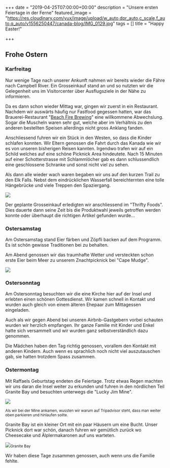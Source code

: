 +++
date = "2019-04-25T07:00:00+00:00"
description = "Unsere ersten Feiertage in der Ferne"
featured_image = "https://res.cloudinary.com/yux/image/upload/w_auto,dpr_auto,c_scale,f_auto,q_auto/v1556250447/canada-blog/IMG_0129.jpg"
tags = []
title = "Happy Easter!"

+++
## Frohe Ostern

### Karfreitag

Nur wenige Tage nach unserer Ankunft nahmen wir bereits wieder die Fähre nach Campbell River. Ein Grosseinkauf stand an und so nutzten wir die Gelegenheit uns im Visitorcenter über Ausflugsziele in der Nähe zu informieren.

Da es dann schon wieder Mittag war, gingen wir zuerst in ein Restaurant. Nachdem wir auswärts häufig nur Fastfood gegessen hatten, war das Brauerei-Restaurant "[Beach Fire Brewing](https://beachfirebrewing.ca)"  eine willkommene Abwechslung. Sogar die Muscheln waren sehr gut, welche aber im Verhältnis zu den anderen bestellten Speisen allerdings nicht gross Anklang fanden.

Anschliessend fuhren wir ein Stück in den Westen, so dass die Kinder schlafen konnten. Wir Eltern genossen die Fahrt durch das Kanada wie wir es von unseren bisherigen Reisen kannten. Irgendwo trafen wir auf ein Schild welches auf eine schöne Picknick Area hindeutete. Nach 15 Minuten auf einer Schotterstrasse mit Schlammlöcher gab es dann schlussendlich eine geschlossene Schranke und sonst nicht viel zu sehen.

Als dann alle wieder wach waren begaben wir uns auf den kurzen Trail zu den Elk Falls. Nebst dem eindrücklichen Wasserfall bereichternten eine tolle Hängebrücke und viele Treppen den Spaziergang.

![](https://res.cloudinary.com/yux/image/upload/w_auto,dpr_auto,c_scale,f_auto,q_auto/v1556250602/canada-blog/IMG_0147.jpg)

Der geplante Grosseinkauf erledigten wir anschliessend im "Thrifty Foods". Dies dauerte dann seine Zeit bis die Produktwahl jeweils getroffen werden konnte oder überhaupt die richtigen Artikel gefunden wurde...

### Ostersamstag

Am Ostersamstag stand Eier färben und Zöpfli backen auf dem Programm. Es ist schön gewisse Traditionen bei zu behalten.

Am Abend genossen wir das traumhafte Wetter und versteckten schon erste Eier beim Meer zu unserem Znachtpicknick bei "Cape Mudge".

![](https://res.cloudinary.com/yux/image/upload/w_auto,dpr_auto,c_scale,f_auto,q_auto/v1556250701/canada-blog/IMG_6912.jpg)

### Ostersonntag

Am Ostersonntag besuchten wir die eine Kirche hier auf der Insel und erlebten einen schönen Gottesdienst. Wir kamen schnell in Kontakt und wurden auch gleich von einem älteren Ehepaar zum Mittagessen eingeladen.

Auch als wir gegen Abend bei unseren Airbnb-Gastgebern vorbei schauten wurden wir herzlich empfangen. Ihr ganze Familie mit Kinder und Enkel hatte sich versammelt und wir wurden ganz selbstverständlich dazu genommen.

Die Mädchen haben den Tag richtig genossen, vorallem den Kontakt mit anderen Kindern. Auch wenn es sprachlich noch nicht viel auszutauschen gab, sie hatten trotzdem Spass zusammen.

### Ostermontag

Mit Raffaels Geburtstag endeten die Feiertage. Trotz etwas Regen machten wir uns daran die Insel weiter zu erkunden und fuhren in den nördlichen Teil Granite Bay und besuchten unterwegs die "Lucky Jim Mine".

![](https://res.cloudinary.com/yux/image/upload/w_auto,dpr_auto,c_scale,f_auto,q_auto/v1556255735/canada-blog/IMG_1496.jpg)

<small>Als wir bei der Mine ankamen, wussten wir warum auf Tripadvisor steht, dass man weiter oben parkieren und hinlaufen sollte.</small>

  
Granite Bay ist ein kleiner Ort mit ein paar Häusern um eine Bucht. Unser Picknick dort war schön, danach fuhren wir gemütlich zurück wo Cheesecake und Älplermakaronen auf uns warteten.

![](https://res.cloudinary.com/yux/image/upload/w_auto,dpr_auto,c_scale,f_auto,q_auto/v1556255826/canada-blog/IMG_1498.jpg)<small>Granite Bay</small>

Wir haben diese Tage zusammen genossen, auch wenn uns die Familie fehlte.